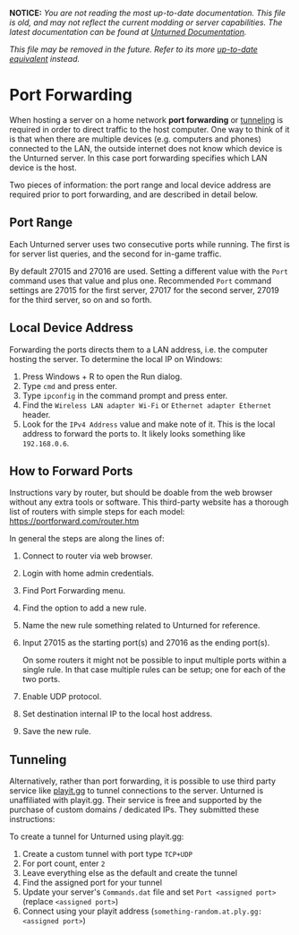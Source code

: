 **NOTICE:** *You are not reading the most up-to-date documentation. This file is old, and may not reflect the current modding or server capabilities. The latest documentation can be found at [Unturned Documentation](https://docs.smartlydressedgames.com/).*

*This file may be removed in the future. Refer to its more [up-to-date equivalent](https://docs.smartlydressedgames.com/en/stable/servers/port-forwarding.html) instead.*

Port Forwarding
===============

When hosting a server on a home network __port forwarding__ or [tunneling](#tunneling) is required in order to direct traffic to the host computer. One way to think of it is that when there are multiple devices (e.g. computers and phones) connected to the LAN, the outside internet does not know which device is the Unturned server. In this case port forwarding specifies which LAN device is the host.

Two pieces of information: the port range and local device address are required prior to port forwarding, and are described in detail below.

Port Range
----------

Each Unturned server uses two consecutive ports while running. The first is for server list queries, and the second for in-game traffic.

By default 27015 and 27016 are used. Setting a different value with the `Port` command uses that value and plus one. Recommended `Port` command settings are 27015 for the first server, 27017 for the second server, 27019 for the third server, so on and so forth.

Local Device Address
--------------------

Forwarding the ports directs them to a LAN address, i.e. the computer hosting the server. To determine the local IP on Windows:

1. Press Windows + R to open the Run dialog.
2. Type `cmd` and press enter.
3. Type `ipconfig` in the command prompt and press enter.
4. Find the `Wireless LAN adapter Wi-Fi` or `Ethernet adapter Ethernet` header.
5. Look for the `IPv4 Address` value and make note of it. This is the local address to forward the ports to. It likely looks something like `192.168.0.6`.

How to Forward Ports
--------------------

Instructions vary by router, but should be doable from the web browser without any extra tools or software. This third-party website has a thorough list of routers with simple steps for each model: https://portforward.com/router.htm

In general the steps are along the lines of:

1. Connect to router via web browser.
2. Login with home admin credentials.
3. Find Port Forwarding menu.
4. Find the option to add a new rule.
5. Name the new rule something related to Unturned for reference.
6. Input 27015 as the starting port(s) and 27016 as the ending port(s).

	On some routers it might not be possible to input multiple ports within a single rule. In that case multiple rules can be setup; one for each of the two ports.

7. Enable UDP protocol.
8. Set destination internal IP to the local host address.
9. Save the new rule.

Tunneling
---------

Alternatively, rather than port forwarding, it is possible to use third party service like [playit.gg](https://playit.gg/about) to tunnel connections to the server. Unturned is unaffiliated with playit.gg. Their service is free and supported by the purchase of custom domains / dedicated IPs. They submitted these instructions:

To create a tunnel for Unturned using playit.gg:
1. Create a custom tunnel with port type `TCP+UDP`
2. For port count, enter `2`
3. Leave everything else as the default and create the tunnel
4. Find the assigned port for your tunnel
5. Update your server's `Commands.dat` file and set `Port <assigned port>` (replace `<assigned port>`)
6. Connect using your playit address (`something-random.at.ply.gg:<assigned port>`)
